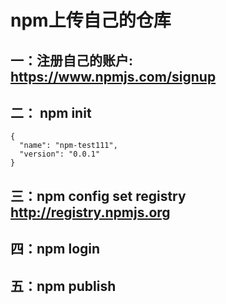 # npm上传自己的仓库
## 一：注册自己的账户: https://www.npmjs.com/signup
## 二： npm init
~~~
{
  "name": "npm-test111",
  "version": "0.0.1"
}
~~~
## 三：npm config set registry http://registry.npmjs.org
## 四：npm login
## 五：npm publish